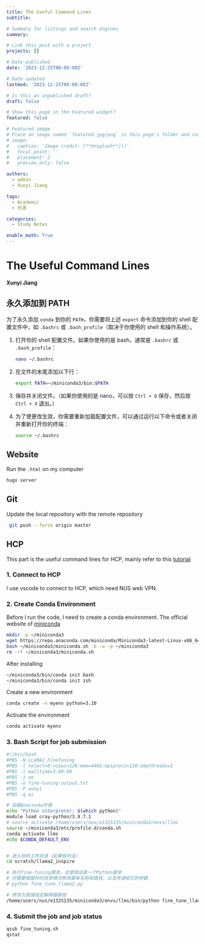 ```yaml
---
title: The Useful Command Lines
subtitle: 

# Summary for listings and search engines
summary: 

# Link this post with a project
projects: []

# Date published
date: '2023-12-25T00:00:00Z'

# Date updated
lastmod: '2023-12-25T00:00:00Z'

# Is this an unpublished draft?
draft: false

# Show this page in the Featured widget?
featured: false

# Featured image
# Place an image named `featured.jpg/png` in this page's folder and customize its options here.
# image:
#   caption: 'Image credit: [**Unsplash**]()'
#   focal_point: ''
#   placement: 2
#   preview_only: false

authors:
  - admin
  - Xunyi Jiang

tags:
  - Academic
  - 开源

categories:
  - Study Notes

enable_math: True
---
```



# The Useful Command Lines 
**Xunyi Jiang**
## 永久添加到 PATH

为了永久添加 `conda` 到你的 `PATH`，你需要将上述 `export` 命令添加到你的 shell 配置文件中，如 `.bashrc` 或 `.bash_profile`（取决于你使用的 shell 和操作系统）。

1. 打开你的 shell 配置文件。如果你使用的是 bash，通常是 `.bashrc` 或 `.bash_profile`：

   ```bash
   nano ~/.bashrc
   ```

2. 在文件的末尾添加以下行：

   ```bash
   export PATH=~/miniconda3/bin:$PATH
   ```

3. 保存并关闭文件。（如果你使用的是 nano，可以按 `Ctrl + O` 保存，然后按 `Ctrl + X` 退出。）

4. 为了使更改生效，你需要重新加载配置文件，可以通过运行以下命令或者关闭并重新打开你的终端：

   ```bash
   source ~/.bashrc
   ```


## Website

Run the `.html` on my computer

```bash
hugo server
```

## Git
Update the local repository with the remote repository
```bash
 git push --force origin master
```

## HCP
This part is the useful command lines for HCP, mainly refer to this [tutorial](https://help.nscc.sg/wp-content/uploads/Workshop-Handbook_ASPIRE2A-Mar2023.pdf)

### 1. Connect to HCP
I use vscode to connect to HCP, which need NUS web VPN. 

### 2. Create Conda Environment
Before I run the code, I need to create a conda environment. The official website of [miniconda](https://docs.anaconda.com/free/miniconda/miniconda-install.html)

```bash
mkdir -p ~/miniconda3
wget https://repo.anaconda.com/miniconda/Miniconda3-latest-Linux-x86_64.sh -O ~/miniconda3/miniconda.sh
bash ~/miniconda3/miniconda.sh -b -u -p ~/miniconda3
rm -rf ~/miniconda3/miniconda.sh
``` 
After installing
```bash
~/miniconda3/bin/conda init bash
~/miniconda3/bin/conda init zsh
```

Create a new environment
```bash 
conda create -n myenv python=3.10
```

Activate the environment
```bash
conda activate myenv
```

### 3. Bash Script for job submission
```bash
#!/bin/bash
#PBS -N LLaMA2_FineTuning
#PBS -l select=8:ncpus=128:mem=440G:mpiprocs=128:ompthreads=1
#PBS -l walltime=3:00:00
#PBS -j oe
#PBS -o fine-tuning-output.txt
#PBS -P xunyi
#PBS -q ai

# 加载Anaconda环境
echo "Python interpreter: $(which python)"
module load cray-python/3.9.7.1
# source activate /home/users/nus/e1325135/miniconda3/envs/llms
source ~/miniconda3/etc/profile.d/conda.sh
conda activate llms
echo $CONDA_DEFAULT_ENV


# 进入你的工作目录（如果有的话）
cd scratch/llama2_inspire

# 执行fine-tuning脚本，这里假设是一个Python脚本
# 你需要根据你的具体情况修改脚本名称和路径，以及传递给它的参数
# python fine_tune_llama2.py 

# 修改为直接指定解释器路径
/home/users/nus/e1325135/miniconda3/envs/llms/bin/python fine_tune_llama2.py
```

### 4. Submit the job and job status
```bash
qsub fine_tuning.sh
qstat
```




